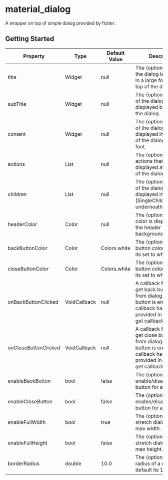 # material_dialog

A wrapper on top of simple dialog provided by flutter.

## Getting Started

| Property              | Type         | Default Value | Description                                                                                                                                       |
|-----------------------|--------------|---------------|---------------------------------------------------------------------------------------------------------------------------------------------------|
| title                 | Widget       | null          | The (optional) title of the dialog is displayed in a large font at the top of the dialog.                                                         |
| subTitle              | Widget       | null          | The (optional) subtitle of the dialog is displayed below title of the dialog.                                                                     |
| content               | Widget       | null          | The (optional) content of the dialog is displayed in the center of the dialog in a lighter font.                                                  |
| actions               | List<Widget> | null          | The (optional) set of actions that are displayed at the bottom of the dialog.                                                                     |
| children              | List<Widget> | null          | The (optional) content of the dialog is displayed in a [SingleChildScrollView] underneath the title.                                              |
| headerColor           | Color        | null          | The (optional) header color is displayed in the header background.                                                                                |
| backButtonColor       | Color        | Colors.white  | The (optional) back button color. By default its set to white.                                                                                    |
| closeButtonColor      | Color        | Colors.white  | The (optional) close button color. By default its set to white.                                                                                   |
| onBackButtonClicked   | VoidCallback | null          | A callback function to get back button event from dialog. If back button is enabled this callback has to be provided in-order to get callbacks.   |
| onCloseButtonClicked  | VoidCallback | null          | A callback function to get close button event from dialog. If close button is enabled this callback has to be provided in-order to get callbacks. |
| enableBackButton      | bool         | false         | The (optional) value to enable/disable back button for a dialog.                                                                                  |
| enableCloseButton     | bool         | false         | The (optional) value to enable/disable close button for a dialog.                                                                                  |
| enableFullWidth       | bool         | true          | The (optional) value to stretch dialog to its max width.                                                                                          |
| enableFullHeight      | bool         | false         | The (optional) value to stretch dialog to its max height.                                                                                         |
| borderRadius          | double       | 10.0          | The (optional) border radius of a dialog. by default its 10.0.                                                                                    |
                        